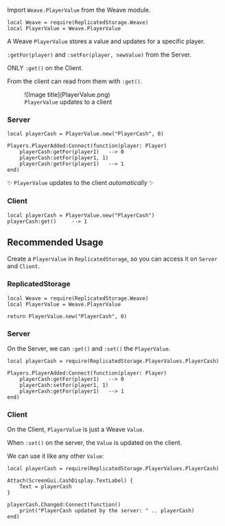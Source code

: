 Import `Weave.PlayerValue` from the Weave module.

```luau linenums="1"
local Weave = require(ReplicatedStorage.Weave)
local PlayerValue = Weave.PlayerValue
```

A Weave `PlayerValue` stores a value and updates for a specific player.

`:getFor(player)` and `:setFor(player, newValue)` from the Server.

ONLY `:get()` on the Client.

From the client can read from them with `:get()`.

<figure markdown="span">
  ![Image title](PlayerValue.png)
  <figcaption><code>PlayerValue</code> updates to a client</figcaption>
</figure>

### Server

```luau
local playerCash = PlayerValue.new("PlayerCash", 0)

Players.PlayerAdded:Connect(function(player: Player)
    playerCash:getFor(player1)   --> 0
    playerCash:setFor(player1, 1)
    playerCash:getFor(player1)   --> 1
end)
```

✨ `PlayerValue` updates to the client _automatically_ ✨

### Client

```luau
local playerCash = PlayerValue.new("PlayerCash")
playerCash:get()     --> 1
```

## Recommended Usage

Create a `PlayerValue` in `ReplicatedStorage`, so you can access it on `Server` and `Client`.

### ReplicatedStorage

```luau
local Weave = require(ReplicatedStorage.Weave)
local PlayerValue = Weave.PlayerValue

return PlayerValue.new("PlayerCash", 0)
```

### Server

On the Server, we can `:get()` and `:set()` the `PlayerValue`.

```luau
local playerCash = require(ReplicatedStorage.PlayerValues.PlayerCash)

Players.PlayerAdded:Connect(function(player: Player)
    playerCash:getFor(player1)   --> 0
    playerCash:setFor(player1, 1)
    playerCash:getFor(player1)   --> 1
end)
```

### Client

On the Client, `PlayerValue` is just a Weave `Value`.

When `:set()` on the server, the `Value` is updated on the client.

We can use it like any other `Value`:

```luau
local playerCash = require(ReplicatedStorage.PlayerValues.PlayerCash)

Attach(ScreenGui.CashDisplay.TextLabel) {
    Text = playerCash
}

playerCash.Changed:Connect(function()
    print("PlayerCash updated by the server: " .. playerCash)
end)
```
